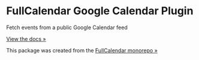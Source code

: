 
# FullCalendar Google Calendar Plugin

Fetch events from a public Google Calendar feed

[View the docs &raquo;](https://fullcalendar.io/docs/google-calendar)

This package was created from the [FullCalendar monorepo &raquo;](https://github.com/fullcalendar/fullcalendar)
